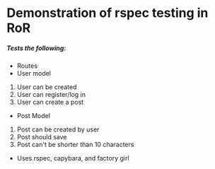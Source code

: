 # Demonstration of rspec testing in RoR
##### Tests the following:
- Routes
- User model
1. User can be created
2. User can register/log in
3. User can create a post
- Post Model
1. Post can be created by user
2. Post should save
3. Post can't be shorter than 10 characters
- Uses rspec, capybara, and factory girl